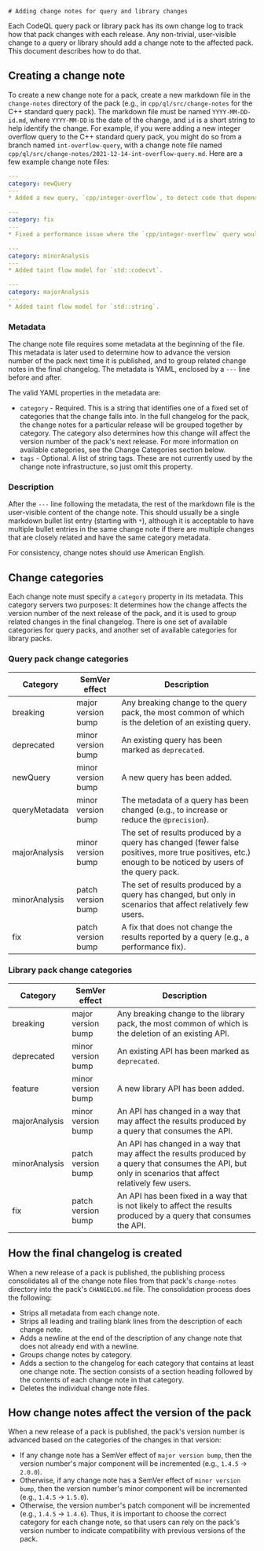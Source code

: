     # Adding change notes for query and library changes

Each CodeQL query pack or library pack has its own change log to track how that pack changes with each release. Any non-trivial, user-visible change to a query or library should add a change note to the affected pack. This document describes how to do that.

## Creating a change note
To create a new change note for a pack, create a new markdown file in the `change-notes` directory of the pack (e.g., in `cpp/ql/src/change-notes` for the C++ standard query pack). The markdown file must be named `YYYY-MM-DD-id.md`, where `YYYY-MM-DD` is the date of the change, and `id` is a short string to help identify the change. For example, if you were adding a new integer overflow query to the C++ standard query pack, you might do so from a branch named `int-overflow-query`, with a change note file named `cpp/ql/src/change-notes/2021-12-14-int-overflow-query.md`. Here are a few example change note files:

```yaml
---
category: newQuery
---
* Added a new query, `cpp/integer-overflow`, to detect code that depends on the result of signed integer overflow.
```

```yaml
---
category: fix
---
* Fixed a performance issue where the `cpp/integer-overflow` query would time out on large databases.
```

```yaml
---
category: minorAnalysis
---
* Added taint flow model for `std::codecvt`.
```

```yaml
---
category: majorAnalysis
---
* Added taint flow model for `std::string`.
```

### Metadata
The change note file requires some metadata at the beginning of the file. This metadata is later used to determine how to advance the version number of the pack next time it is published, and to group related change notes in the final changelog. The metadata is YAML, enclosed by a `---` line before and after.

The valid YAML properties in the metadata are:

- `category` - Required. This is a string that identifies one of a fixed set of categories that the change falls into. In the full changelog for the pack, the change notes for a particular release will be grouped together by category. The category also determines how this change will affect the version number of the pack's next release. For more information on available categories, see the Change Categories section below.
- `tags` - Optional. A list of string tags. These are not currently used by the change note infrastructure, so just omit this property.

### Description
After the `---` line following the metadata, the rest of the markdown file is the user-visible content of the change note. This should usually be a single markdown bullet list entry (starting with `*`), although it is acceptable to have multiple bullet entries in the same change note if there are multiple changes that are closely related and have the same category metadata.

For consistency, change notes should use American English.

## Change categories
Each change note must specify a `category` property in its metadata. This category servers two purposes: It determines how the change affects the version number of the next release of the pack, and it is used to group related changes in the final changelog. There is one set of available categories for query packs, and another set of available categories for library packs.

### Query pack change categories
| Category       | SemVer effect      | Description |
|----------------|--------------------|-------------|
| breaking       | major version bump | Any breaking change to the query pack, the most common of which is the deletion of an existing query. |
| deprecated     | minor version bump | An existing query has been marked as `deprecated`. |
| newQuery       | minor version bump | A new query has been added. |
| queryMetadata  | minor version bump | The metadata of a query has been changed (e.g., to increase or reduce the `@precision`). |
| majorAnalysis  | minor version bump | The set of results produced by a query has changed (fewer false positives, more true positives, etc.) enough to be noticed by users of the query pack. |
| minorAnalysis  | patch version bump | The set of results produced by a query has changed, but only in scenarios that affect relatively few users. |
| fix            | patch version bump | A fix that does not change the results reported by a query (e.g., a performance fix). |

### Library pack change categories
| Category       | SemVer effect      | Description |
|----------------|--------------------|-------------|
| breaking       | major version bump | Any breaking change to the library pack, the most common of which is the deletion of an existing API. |
| deprecated     | minor version bump | An existing API has been marked as `deprecated`. |
| feature        | minor version bump | A new library API has been added. |
| majorAnalysis  | minor version bump | An API has changed in a way that may affect the results produced by a query that consumes the API. |
| minorAnalysis  | patch version bump | An API has changed in a way that may affect the results produced by a query that consumes the API, but only in scenarios that affect relatively few users. |
| fix            | patch version bump | An API has been fixed in a way that is not likely to affect the results produced by a query that consumes the API. |

## How the final changelog is created
When a new release of a pack is published, the publishing process consolidates all of the change note files from that pack's `change-notes` directory into the pack's `CHANGELOG.md` file. The consolidation process does the following:

- Strips all metadata from each change note.
- Strips all leading and trailing blank lines from the description of each change note.
- Adds a newline at the end of the description of any change note that does not already end with a newline.
- Groups change notes by category.
- Adds a section to the changelog for each category that contains at least one change note. The section consists of a section heading followed by the contents of each change note in that category.
- Deletes the individual change note files.

## How change notes affect the version of the pack
When a new release of a pack is published, the pack's version number is advanced based on the categories of the changes in that version:
- If any change note has a SemVer effect of `major version bump`, then the version number's major component will be incremented (e.g., `1.4.5` -> `2.0.0`).
- Otherwise, if any change note has a SemVer effect of `minor version bump`, then the version number's minor component will be incremented (e.g., `1.4.5` -> `1.5.0`).
- Otherwise, the version number's patch component will be incremented (e.g., `1.4.5` -> `1.4.6`).
Thus, it is important to choose the correct category for each change note, so that users can rely on the pack's version number to indicate compatibility with previous versions of the pack.
